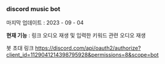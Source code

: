 ### discord music bot
마지막 업데이트 : 2023 - 09 - 04

**현재 기능** : 링크 오디오 재생 및 입력한 키워드 관련 오디오 재생

봇 초대 링크 https://discord.com/api/oauth2/authorize?client_id=1129041214398795928&permissions=8&scope=bot
